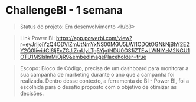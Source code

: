 <h1> ChallengeBI - 1 semana</h1>
   
> Status do projeto: Em desenvolvimento <h/b3>
 
> Link Power Bi:  https://app.powerbi.com/view?r=eyJrIjoiYzQ4ODVlZmUtNmYxNS00MGU5LWI1ODQtOGNkNjBhY2E2Y2Q0IiwidCI6IjExZGJiZmUyLTg5YjgtNDU0OS1iZTEwLWNlYzM2NGU1OTU1MSIsImMiOjR9&embedImagePlaceholder=true 

> Escopo: Bloco de Código, precisa de um dashboard para monitorar a sua campanha de marketing durante o ano que a campanha foi realizada. Dentro desse contexto, a ferramenta de BI - Power BI, foi a escolhida para o desafio proposto com o objetivo de otimizar as decisões.
